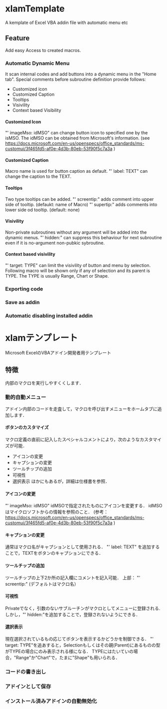 # xlamTemplate
A kemplate of Excel VBA addin file with automatic menu etc 

## Feature
Add easy Access to created macros.

### Automatic Dynamic Menu
It scan internal codes and add buttons into a dynamic menu in the "Home tab".
Special comments before subroutine definition provide follows:
*  Customized icon
*  Customized Caption
*  Tooltips
*  Visivility
*  Context based Visibility

#### Customized Icon
"' imageMso: idMSO" can change button icon to specified one by the isMSO.
The idMSO can be obtained from Microsoft's information.
(see https://docs.microsoft.com/en-us/openspecs/office_standards/ms-customui/3f465fd5-af0e-4d3b-80eb-53f90f5c7a3a )

#### Customized Caption
Macro name is used for button caption as default.
"' label: TEXT" can change the caption to the TEXT.

#### Tooltips
Two type tooltips can be added.
"' screentip:" adds comment into upper side of tooltip. (defaukt: name of Macro)
"' supertip:" adds comments into lower side od tooltip. (default: none) 

#### Visivility
Non-private subroutines without any argument will be added into the dynamic menus.
"' hidden:" can suppress this behaviour for next subroutine even if it is no-argument non-pubkic sybroutine.

#### Context based visivility
"' target: TYPE" can limit the visivility of button and menu by selection.
Following macro will be shown only if any of selection and its parent is TYPE.
The TYPE is usually Range, Chart or Shape.


### Exporting code

### Save as addin

### Automatic disabling installed addin


# xlamテンプレート
Microsoft ExcelのVBAアドイン開発者用テンプレート

## 特徴
内部のマクロを実行しやすくくします．

### 動的自動メニュー
アドイン内部のコードを走査して，マクロを呼び出すメニューをホームタブに追加します．

#### ボタンのカスタマイズ
マクロ定義の直前に記入したスペシャルコメントにより，次のようなカスタマイズが可能．
* アイコンの変更
* キャプションの変更
* ツールチップの追加
* 可視性
* 選択表示
ほかにもあるが，詳細は仕様書を参照．

#### アイコンの変更
"' imageMso: idMSO"
idMSOで指定されたものにアイコンを変更する．
idMSOはマイクロソフトからの情報を参照のこと．
(参考： https://docs.microsoft.com/en-us/openspecs/office_standards/ms-customui/3f465fd5-af0e-4d3b-80eb-53f90f5c7a3a )

#### キャプションの変更
通常はマクロ名がキャプションとして使用される．
"' label: TEXT" を追加することで，TEXTをボタンのキャプションにできる．

#### ツールチップの追加
ツールチップの上下2か所の記入欄にコメントを記入可能．
上部： "' screentip:"  (デフォルトはマクロ名）

#### 可視性
Privateでなく，引数のないサブルーチンがマクロとしてメニューに登録される.
しかし，"' hidden:"を追加することで，登録されないようにできる．

#### 選択表示
現在選択されているもの応じてボタンを表示するかどうかを制御できる．
"' target: TYPE"を追あすると，Selectionもしくはその親(Parent)にあるものの型がTYPEの場合にのみ表示される様になる．
TYPEにはたいていの場合，"Range"か"Chart"で，たまに"Shape"も用いられる．

### コードの書き出し

### アドインとして保存

### インストール済みアドインの自動無効化
